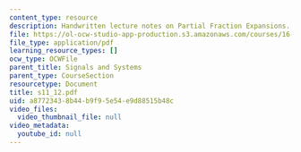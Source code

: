 ```yaml
---
content_type: resource
description: Handwritten lecture notes on Partial Fraction Expansions.
file: https://ol-ocw-studio-app-production.s3.amazonaws.com/courses/16-01-unified-engineering-i-ii-iii-iv-fall-2005-spring-2006/a87723438b44b9f95e54e9d88515b48c_s11_12.pdf
file_type: application/pdf
learning_resource_types: []
ocw_type: OCWFile
parent_title: Signals and Systems
parent_type: CourseSection
resourcetype: Document
title: s11_12.pdf
uid: a8772343-8b44-b9f9-5e54-e9d88515b48c
video_files:
  video_thumbnail_file: null
video_metadata:
  youtube_id: null
---
```

